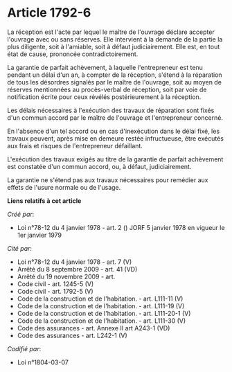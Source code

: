 # Article 1792-6

La réception est l'acte par lequel le maître de l'ouvrage déclare accepter l'ouvrage avec ou sans réserves. Elle intervient à
la demande de la partie la plus diligente, soit à l'amiable, soit à défaut judiciairement. Elle est, en tout état de cause,
prononcée contradictoirement.

La garantie de parfait achèvement, à laquelle l'entrepreneur est tenu pendant un délai d'un an, à compter de la réception,
s'étend à la réparation de tous les désordres signalés par le maître de l'ouvrage, soit au moyen de réserves mentionnées au
procès-verbal de réception, soit par voie de notification écrite pour ceux révélés postérieurement à la réception.

Les délais nécessaires à l'exécution des travaux de réparation sont fixés d'un commun accord par le maître de l'ouvrage et
l'entrepreneur concerné.

En l'absence d'un tel accord ou en cas d'inexécution dans le délai fixé, les travaux peuvent, après mise en demeure restée
infructueuse, être exécutés aux frais et risques de l'entrepreneur défaillant.

L'exécution des travaux exigés au titre de la garantie de parfait achèvement est constatée d'un commun accord, ou, à défaut,
judiciairement.

La garantie ne s'étend pas aux travaux nécessaires pour remédier aux effets de l'usure normale ou de l'usage.

**Liens relatifs à cet article**

_Créé par_:

  - Loi n°78-12 du 4 janvier 1978 - art. 2 () JORF 5 janvier 1978 en vigueur le 1er janvier 1979

_Cité par_:

  - Loi n°78-12 du 4 janvier 1978 - art. 7 (V)
  - Arrêté du 8 septembre 2009 - art. 41 (VD)
  - Arrêté du 19 novembre 2009 - art.
  - Code civil - art. 1245-5 (V)
  - Code civil - art. 1792-5 (V)
  - Code de la construction et de l'habitation. - art. L111-11 (V)
  - Code de la construction et de l'habitation. - art. L111-19 (V)
  - Code de la construction et de l'habitation. - art. L111-20-1 (V)
  - Code de la construction et de l'habitation. - art. L111-30 (V)
  - Code des assurances - art. Annexe II art A243-1 (VD)
  - Code des assurances - art. L242-1 (V)

_Codifié par_:

  - Loi n°1804-03-07

